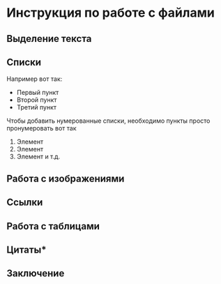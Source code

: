 # Инструкция по работе с файлами

## Выделение текста


## Списки 
Например вот так:
* Первый пункт 
* Второй пункт
* Третий пункт 

Чтобы добавить нумерованные списки, необходимо пункты просто пронумеровать вот так 
1. Элемент
2. Элемент 
3. Элемент 
 и т.д.

 
## Работа с изображениями 

## Ссылки

## Работа с таблицами 

## Цитаты*

## Заключение


